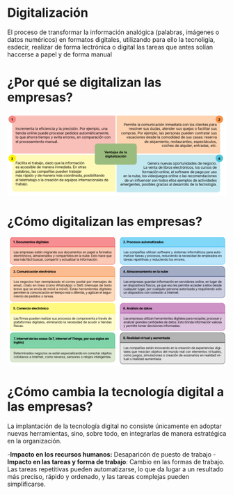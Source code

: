 # Digitalización
El proceso de transformar la información analógica (palabras, imágenes o datos numéricos) en formatos digitales, utilizando para ello la tecnoligía, esdecir, realizar de forma lectrónica o digital las tareas que antes solían haccerse a papel y de forma manual

# ¿Por qué se digitalizan las empresas?
![¿Por qué?](img/ventajasDigitalizacion.png)

# ¿Cómo digitalizan las empresas?
![Tipos digitalización](img/comoDigitaizar.png)

# ¿Cómo cambia la tecnología digital a las empresas?

La implantación de la tecnología digital no consiste únicamente en adoptar nuevas herramientas, sino, sobre todo, en integrarlas de manera estratégica en la organización. 

-**Impacto en los recursos humanos:** Desaparicón de puesto de trabajo
-**Impacto en las tareas y forma de trabajo**: Cambio en las formas de trabajo. Las tareas repetitivas pueden automatizarse, lo que da lugar a un resultado más preciso, rápido y ordenado, y las tareas complejas pueden simplificarse. 

